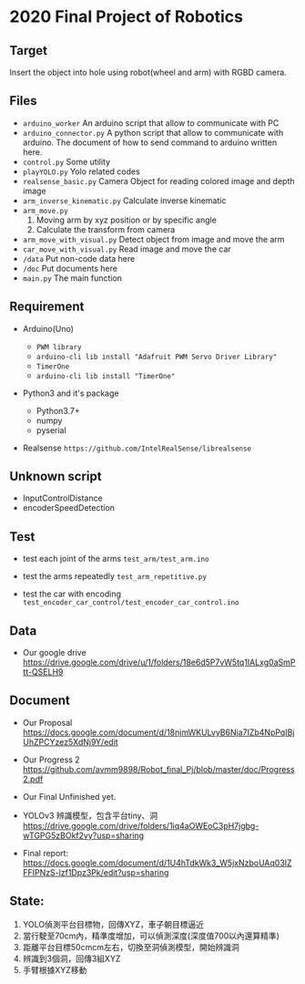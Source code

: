 # 2020 Final Project of Robotics

## Target
Insert the object into hole using robot(wheel and arm) with RGBD camera.


## Files
* `arduino_worker`
    An arduino script that allow to communicate with PC
* `arduino_connector.py`
    A python script that allow to communicate with arduino.
    The document of how to send command to arduino written here.
* `control.py`
    Some utility
* `playYOLO.py`
    Yolo related codes
* `realsense_basic.py`
    Camera Object for reading colored image and depth image
* `arm_inverse_kinematic.py`
    Calculate inverse kinematic
* `arm_move.py`
    1. Moving arm by xyz position or by specific angle
    2. Calculate the transform from camera
* `arm_move_with_visual.py`
    Detect object from image and move the arm
* `car_move_with_visual.py`
    Read image and move the car
* `/data`
    Put non-code data here
* `/doc`
    Put documents here
* `main.py`
    The main function


## Requirement
* Arduino(Uno)
    * `PWM library`
    * `arduino-cli lib install "Adafruit PWM Servo Driver Library"`
    * `TimerOne`
    * `arduino-cli lib install "TimerOne"`

* Python3 and it's package
    * Python3.7+
    * numpy
    * pyserial

* Realsense
`https://github.com/IntelRealSense/librealsense`


## Unknown script
* InputControlDistance
* encoderSpeedDetection


## Test
* test each joint of the arms
`test_arm/test_arm.ino`

* test the arms repeatedly
`test_arm_repetitive.py`

* test the car with encoding
`test_encoder_car_control/test_encoder_car_control.ino`


## Data
* Our google drive
https://drive.google.com/drive/u/1/folders/18e6d5P7vW5tq1IALxg0aSmPtt-QSELH9

## Document
* Our Proposal
  https://docs.google.com/document/d/18njmWKULvyB6Nja7IZb4NpPqIBjUhZPCYzez5XdNj9Y/edit

* Our Progress 2
  https://github.com/avmm9898/Robot_final_Pj/blob/master/doc/Progress2.pdf

* Our Final
  Unfinished yet.

* YOLOv3 辨識模型，包含平台tiny、洞
  https://drive.google.com/drive/folders/1iq4aOWEoC3pH7jgbg-wTGPG5zBOkf2vy?usp=sharing
  
* Final report:
  https://docs.google.com/document/d/1U4hTdkWk3_W5jxNzboUAq03IZFFIPNzS-lzf1Dpz3Pk/edit?usp=sharing
  
  

## State:

1. YOLO偵測平台目標物，回傳XYZ，車子朝目標逼近
2. 當行駛至70cm內，精準度增加，可以偵測深度(深度值700以內還算精準)
3. 距離平台目標50cmcm左右，切換至洞偵測模型，開始辨識洞
4. 辨識到3個洞，回傳3組XYZ
5. 手臂根據XYZ移動
